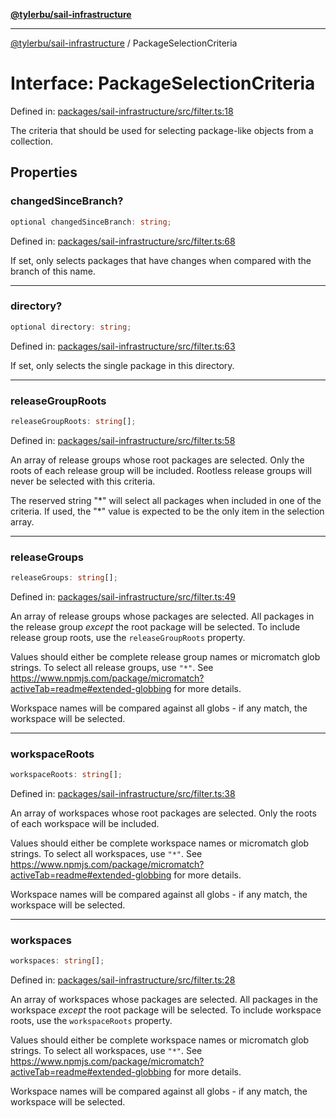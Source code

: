 [**@tylerbu/sail-infrastructure**](../README.md)

***

[@tylerbu/sail-infrastructure](../README.md) / PackageSelectionCriteria

# Interface: PackageSelectionCriteria

Defined in: [packages/sail-infrastructure/src/filter.ts:18](https://github.com/microsoft/FluidFramework/blob/main/packages/sail-infrastructure/src/filter.ts#L18)

The criteria that should be used for selecting package-like objects from a collection.

## Properties

### changedSinceBranch?

```ts
optional changedSinceBranch: string;
```

Defined in: [packages/sail-infrastructure/src/filter.ts:68](https://github.com/microsoft/FluidFramework/blob/main/packages/sail-infrastructure/src/filter.ts#L68)

If set, only selects packages that have changes when compared with the branch of this name.

***

### directory?

```ts
optional directory: string;
```

Defined in: [packages/sail-infrastructure/src/filter.ts:63](https://github.com/microsoft/FluidFramework/blob/main/packages/sail-infrastructure/src/filter.ts#L63)

If set, only selects the single package in this directory.

***

### releaseGroupRoots

```ts
releaseGroupRoots: string[];
```

Defined in: [packages/sail-infrastructure/src/filter.ts:58](https://github.com/microsoft/FluidFramework/blob/main/packages/sail-infrastructure/src/filter.ts#L58)

An array of release groups whose root packages are selected. Only the roots of each release group will be included.
Rootless release groups will never be selected with this criteria.

The reserved string "\*" will select all packages when included in one of the criteria. If used, the "\*" value is
expected to be the only item in the selection array.

***

### releaseGroups

```ts
releaseGroups: string[];
```

Defined in: [packages/sail-infrastructure/src/filter.ts:49](https://github.com/microsoft/FluidFramework/blob/main/packages/sail-infrastructure/src/filter.ts#L49)

An array of release groups whose packages are selected. All packages in the release group _except_ the root package
will be selected. To include release group roots, use the `releaseGroupRoots` property.

Values should either be complete release group names or micromatch glob strings. To select all release groups, use
`"*"`. See https://www.npmjs.com/package/micromatch?activeTab=readme#extended-globbing for more details.

Workspace names will be compared against all globs - if any match, the workspace will be selected.

***

### workspaceRoots

```ts
workspaceRoots: string[];
```

Defined in: [packages/sail-infrastructure/src/filter.ts:38](https://github.com/microsoft/FluidFramework/blob/main/packages/sail-infrastructure/src/filter.ts#L38)

An array of workspaces whose root packages are selected. Only the roots of each workspace will be included.

Values should either be complete workspace names or micromatch glob strings. To select all workspaces, use `"*"`.
See https://www.npmjs.com/package/micromatch?activeTab=readme#extended-globbing for more details.

Workspace names will be compared against all globs - if any match, the workspace will be selected.

***

### workspaces

```ts
workspaces: string[];
```

Defined in: [packages/sail-infrastructure/src/filter.ts:28](https://github.com/microsoft/FluidFramework/blob/main/packages/sail-infrastructure/src/filter.ts#L28)

An array of workspaces whose packages are selected. All packages in the workspace _except_ the root package
will be selected. To include workspace roots, use the `workspaceRoots` property.

Values should either be complete workspace names or micromatch glob strings. To select all workspaces, use `"*"`.
See https://www.npmjs.com/package/micromatch?activeTab=readme#extended-globbing for more details.

Workspace names will be compared against all globs - if any match, the workspace will be selected.
